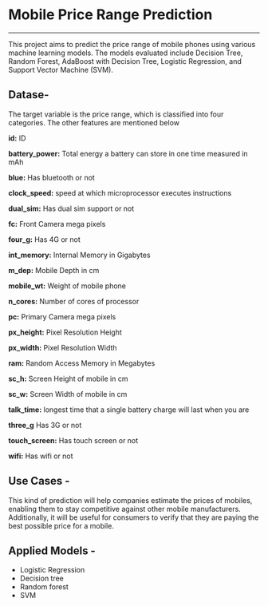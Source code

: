 # Mobile Price Range Prediction 
***

This project aims to predict the price range of mobile phones using various machine learning models. The models evaluated include Decision Tree, Random Forest, AdaBoost with Decision Tree, Logistic Regression, and Support Vector Machine (SVM).


## Datase-

The target variable is the price range, which is classified into four categories. The other features are mentioned below

**id:** ID

**battery_power:** Total energy a battery can store in one time measured in mAh

**blue:** Has bluetooth or not

**clock_speed:** speed at which microprocessor executes instructions

**dual_sim:** Has dual sim support or not

**fc:** Front Camera mega pixels

**four_g:** Has 4G or not

**int_memory:** Internal Memory in Gigabytes

**m_dep:** Mobile Depth in cm

**mobile_wt:** Weight of mobile phone

**n_cores:** Number of cores of processor

**pc:** Primary Camera mega pixels

**px_height:** Pixel Resolution Height

**px_width:** Pixel Resolution Width

**ram:** Random Access Memory in Megabytes

**sc_h:** Screen Height of mobile in cm

**sc_w:** Screen Width of mobile in cm

**talk_time:** longest time that a single battery charge will last when you are

**three_g** Has 3G or not

**touch_screen:** Has touch screen or not

**wifi:** Has wifi or not


## Use Cases -

This kind of prediction will help companies estimate the prices of mobiles, enabling them to stay competitive against other mobile manufacturers. Additionally, it will be useful for consumers to verify that they are paying the best possible price for a mobile. 


## Applied Models -

* Logistic Regression
* Decision tree
* Random forest
* SVM
